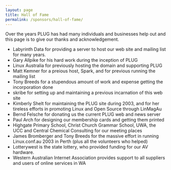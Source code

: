 ```yaml
---
layout: page
title: Hall of Fame
permalink: /sponsors/hall-of-fame/
---
```


Over the years PLUG has had many individuals and businesses help out and this page is to give our thanks and acknowledgement.

*   Labyrinth Data for providing a server to host our web site and mailing list for many years.
*   Gary Allpike for his hard work during the inception of PLUG
*   Linux Australia for previously hosting the domain and supporting PLUG
*   Matt Kemner for a preious host, Spark, and for previous running the mailing list
*   Tony Breeds for a stupendous amount of work and expense getting the incorporation done
*   skribe for setting up and maintaining a previous incarnation of this web site
*   Kimberly Shelt for maintaining the PLUG site during 2003, and for her tireless efforts in promoting Linux and Open Source through LinMagAu
*   Bernd Felsche for donating us the current PLUG web and news server
*   Paul Arch for designing our membership cards and getting them printed
*   Highgate Primary School, Christ Church Grammar School, UWA, the UCC and Central Chemical Consulting for our meeting places
*   James Bromberger and Tony Breeds for the massive effort in running Linux.conf.au 2003 in Perth (plus all the volunteers who helped)
*   Lotterywest is the state lottery, who provided funding for our AV hardware.
*   Western Australian Internet Association provides support to all suppliers and users of online services in WA
